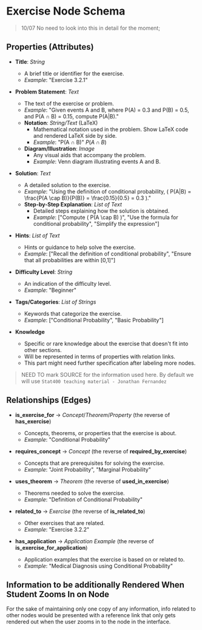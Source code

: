 # Exercise Node Schema

> 10/07 No need to look into this in detail for the moment;



## Properties (Attributes)

- **Title**: *String*
  - A brief title or identifier for the exercise.
  - *Example*: "Exercise 3.2.1"

- **Problem Statement**: *Text*
  - The text of the exercise or problem.
  - *Example*: "Given events A and B, where P(A) = 0.3 and P(B) = 0.5, and P(A ∩ B) = 0.15, compute P(A|B)."
  - **Notation**: *String/Text* (LaTeX)
    - Mathematical notation used in the problem. Show LaTeX code and rendered LaTeX side by side.
    - *Example*: "P(A ∩ B)" $P(A \cap B)$
  - **Diagram/Illustration**: *Image*
    - Any visual aids that accompany the problem.
    - *Example*: Venn diagram illustrating events A and B.

- **Solution**: *Text*
  - A detailed solution to the exercise.
  - *Example*: "Using the definition of conditional probability, \( P(A|B) = \frac{P(A \cap B)}{P(B)} = \frac{0.15}{0.5} = 0.3 \)."
  - **Step-by-Step Explanation**: *List of Text*
    - Detailed steps explaining how the solution is obtained.
    - *Example*: ["Compute \( P(A \cap B) \)", "Use the formula for conditional probability", "Simplify the expression"]

- **Hints**: *List of Text*
  - Hints or guidance to help solve the exercise.
  - *Example*: ["Recall the definition of conditional probability", "Ensure that all probabilities are within [0,1]"]

- **Difficulty Level**: *String*
  - An indication of the difficulty level.
  - *Example*: "Beginner"

- **Tags/Categories**: *List of Strings*
  - Keywords that categorize the exercise.
  - *Example*: ["Conditional Probability", "Basic Probability"]

- **Knowledge**
  - Specific or rare knowledge about the exercise that doesn't fit into other sections.
  - Will be represented in terms of properties with relation links.
  - This part might need further specification after labeling more nodes.

> NEED TO mark SOURCE for the information used here. By default we will use `Stat400 teaching material - Jonathan Fernandez`

## Relationships (Edges)

- **is_exercise_for** → *Concept*/*Theorem*/*Property* (the reverse of **has_exercise**)
  - Concepts, theorems, or properties that the exercise is about.
  - *Example*: "Conditional Probability"

- **requires_concept** → *Concept* (the reverse of **required_by_exercise**)
  - Concepts that are prerequisites for solving the exercise.
  - *Example*: "Joint Probability", "Marginal Probability"

- **uses_theorem** → *Theorem* (the reverse of **used_in_exercise**)
  - Theorems needed to solve the exercise.
  - *Example*: "Definition of Conditional Probability"

- **related_to** → *Exercise* (the reverse of **is_related_to**)
  - Other exercises that are related.
  - *Example*: "Exercise 3.2.2"

- **has_application** → *Application Example* (the reverse of **is_exercise_for_application**)
  - Application examples that the exercise is based on or related to.
  - *Example*: "Medical Diagnosis using Conditional Probability"

## Information to be additionally Rendered When Student Zooms In on Node

For the sake of maintaining only one copy of any information, info related to other nodes would be presented with a reference link that only gets rendered out when the user zooms in to the node in the interface.
